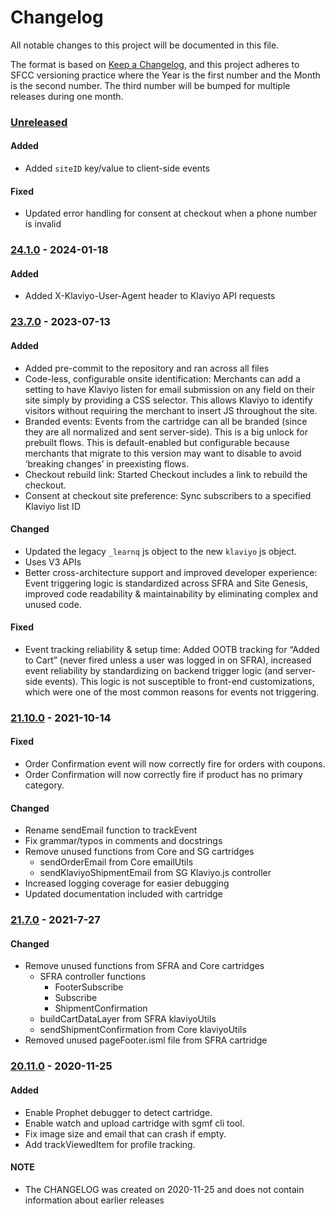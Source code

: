 # Changelog

All notable changes to this project will be documented in this file.

The format is based on [Keep a Changelog](https://keepachangelog.com/en/1.0.0/),
and this project adheres to SFCC versioning practice where the Year is the
first number and the Month is the second number. The third number will be
bumped for multiple releases during one month.

<!-- BEGIN RELEASE NOTES -->
### [Unreleased]

#### Added
- Added `siteID` key/value to client-side events

#### Fixed
- Updated error handling for consent at checkout when a phone number is invalid

### [24.1.0] - 2024-01-18

#### Added
- Added X-Klaviyo-User-Agent header to Klaviyo API requests

### [23.7.0] - 2023-07-13

#### Added
- Added pre-commit to the repository and ran across all files
- Code-less, configurable onsite identification: Merchants can add a setting to have Klaviyo listen for email submission on any field on their site simply by providing a CSS selector. This allows Klaviyo to identify visitors without requiring the merchant to insert JS throughout the site.
- Branded events: Events from the cartridge can all be branded (since they are all normalized and sent server-side). This is a big unlock for prebuilt flows. This is default-enabled but configurable because merchants that migrate to this version may want to disable to avoid ‘breaking changes’ in preexisting flows.
- Checkout rebuild link: Started Checkout includes a link to rebuild the checkout.
- Consent at checkout site preference: Sync subscribers to a specified Klaviyo list ID

#### Changed
- Updated the legacy `_learnq` js object to the new `klaviyo` js object.
- Uses V3 APIs
- Better cross-architecture support and improved developer experience: Event triggering logic is standardized across SFRA and Site Genesis, improved code readability & maintainability by eliminating complex and unused code.

#### Fixed
- Event tracking reliability & setup time: Added OOTB tracking for “Added to Cart” (never fired unless a user was logged in on SFRA), increased event reliability by standardizing on backend trigger logic (and server-side events). This logic is not susceptible to front-end customizations, which were one of the most common reasons for events not triggering.

### [21.10.0] - 2021-10-14

#### Fixed

- Order Confirmation event will now correctly fire for orders with coupons.
- Order Confirmation will now correctly fire if product has no primary category.

#### Changed

- Rename sendEmail function to trackEvent
- Fix grammar/typos in comments and docstrings
- Remove unused functions from Core and SG cartridges
  - sendOrderEmail from Core emailUtils
  - sendKlaviyoShipmentEmail from SG Klaviyo.js controller
- Increased logging coverage for easier debugging
- Updated documentation included with cartridge

### [21.7.0] - 2021-7-27

#### Changed

- Remove unused functions from SFRA and Core cartridges
  - SFRA controller functions
    - FooterSubscribe
    - Subscribe
    - ShipmentConfirmation
  - buildCartDataLayer from SFRA klaviyoUtils
  - sendShipmentConfirmation from Core klaviyoUtils
- Removed unused pageFooter.isml file from SFRA cartridge

### [20.11.0] - 2020-11-25

#### Added

- Enable Prophet debugger to detect cartridge.
- Enable watch and upload cartridge with sgmf cli tool.
- Fix image size and email that can crash if empty.
- Add trackViewedItem for profile tracking.
<!-- END RELEASE NOTES -->

<!-- BEGIN LINKS -->
[Unreleased]: https://github.com/klaviyo/SFCC_Klaviyo/compare/24.1.0...HEAD
[24.1.0]: https://github.com/klaviyo/SFCC_Klaviyo/compare/23.7.0...24.1.0
[23.7.0]: https://github.com/klaviyo/SFCC_Klaviyo/compare/21.10.0...23.7.0
[21.10.0]: https://github.com/klaviyo/SFCC_Klaviyo/compare/21.7.0...21.10.0
[21.7.0]: https://github.com/klaviyo/SFCC_Klaviyo/compare/20.11.0...21.7.0
[20.11.0]: https://github.com/klaviyo/SFCC_Klaviyo/compare/20.1.0...20.11.0
[20.1.0]: https://github.com/klaviyo/SFCC_Klaviyo/compare/da798cc8d3aeda9465bc9c4bb65d5184e4116e4f...20.1.0
<!-- END LINKS -->

#### NOTE

- The CHANGELOG was created on 2020-11-25 and does not contain information about earlier releases
